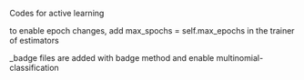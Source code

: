Codes for active learning

to enable epoch changes, add max_spochs = self.max_epochs in the trainer of estimators

_badge files are added with badge method and enable multinomial-classification
